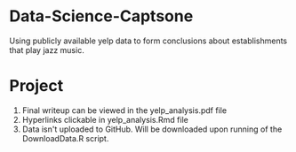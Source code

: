 # Data-Science-Captsone
Using publicly available yelp data to form conclusions about establishments that play jazz music.

# Project
1. Final writeup can be viewed in the yelp_analysis.pdf file
1. Hyperlinks clickable in yelp_analysis.Rmd file
1. Data isn't uploaded to GitHub.  Will be downloaded upon running of the DownloadData.R script.
